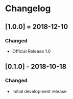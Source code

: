 # Changelog

## [1.0.0] = 2018-12-10
### Changed
- Official Release 1.0

## [0.1.0] - 2018-10-18
### Changed
- Initial development release
